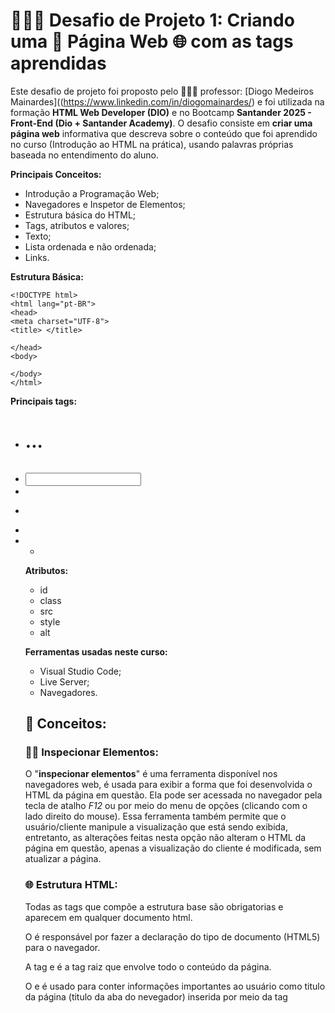 # 👨🏻‍💻 **Desafio de Projeto 1: Criando uma 📑 Página Web 🌐 com as tags aprendidas** 

Este desafio de projeto foi proposto pelo 👨🏻‍🏫 professor: [Diogo Medeiros Mainardes]((https://www.linkedin.com/in/diogomainardes/) e foi utilizada na formação **HTML Web Developer (DIO)** e no Bootcamp **Santander 2025 - Front-End (Dio + Santander Academy)**. O desafio consiste em **criar uma página web** informativa que descreva sobre o conteúdo que foi aprendido no curso (Introdução ao HTML na prática), usando palavras próprias baseada no entendimento do aluno.

**Principais Conceitos:**
* Introdução a Programação Web;
* Navegadores e Inspetor de Elementos;
* Estrutura básica do HTML;
* Tags, atributos e valores;
* Texto;
* Lista ordenada e não ordenada;
* Links.

**Estrutura Básica:**

    <!DOCTYPE html>
    <html lang="pt-BR">
    <head>
    <meta charset="UTF-8">
    <title> </title>
    
    </head>
    <body>

    </body>
    </html>

**Principais tags:**
- <h1> ... <h6>
- <input>
- <img>
- <p>
- <a>
- <ul>
- <ol>

**Atributos:**
- id
- class
- src
- style
- alt

**Ferramentas usadas neste curso:**
- Visual Studio Code;
- Live Server;
- Navegadores.

## 🧠 **Conceitos:**

### 🕵🏻 **Inspecionar Elementos:**

O "**inspecionar elementos**" é uma ferramenta disponível nos navegadores web, é usada para exibir a forma que foi desenvolvida o HTML da página em questão. Ela pode ser acessada no navegador pela tecla de atalho *F12* ou por meio do menu de opções (clicando com o lado direito do mouse). Essa ferramenta também permite que o usuário/cliente manipule a visualização que está sendo exibida, entretanto, as alterações feitas nesta opção não alteram o HTML da página em questão, apenas a visualização do cliente é modificada, sem atualizar a página.

### 🌐 **Estrutura HTML:**

Todas as tags que compõe a estrutura base são obrigatorias e aparecem em qualquer documento html.

O <!DOCTYPE html> é responsável por fazer a declaração do tipo de documento (HTML5) para o navegador.

A tag <html> e </html> é a tag raiz que envolve todo o conteúdo da página.

O <head> e </head> é usado para conter informações importantes ao usuário como titulo da página (titulo da aba do nevegador) inserida por meio da tag <title>,  assim, como também pode conter "metadados" (*informações que não são visiveis ao usuário ex: *links para arquivos internos, scripts, configurações etc.*).

A tag <body> comporta a Parte principal do documento, onde ficam os elementos visíveis (textos, imagens, links, etc.).

### 🔖 **Tags:**

As demais tags tem atribuições diferentes, sendo uteis para diversos fins.

**h1 - h6:**                        
As tags **h1 - h6** são usadas para destacar texto, o seu uso se dá por um sistema hieraquico de prioridades, tendo h1 o nível máximo de prioridade, e o h6 o minimo, mas, o que isso significa afinal? Quanto maior a prioridade mais destaque o texto terá, com isso: tamanho da fonte, tamanho do contorno, porcentagem de negrito e porcentagem de coloração serão sempre maiores nos textos em que a tag **h** for mais próxima de "0" (zero). Assim sendo, o h1 é muito usado no titulo principal das páginas web.

**Input:**  
A tag <input/> cria um campo de entrada de valores, que por padrão, tem o formato de uma caixa retangular que recebe valores em texto (a, b, c, d, 1, 2 3, 4, . + - * etc.) isso é chamado de string, e é o principal tipo de dados manipulaveis na programação. O seu uso é muito comum em formularios web, pois permite a coleta de dados de informações pertinentes aos usuários (nome, idade, endereço, e-mail, etc...) seja para uma pesquisa de mercado, cadastramento online ou criação de conta etc. Outro detalhe interessante sobre essa tag é que ela não possui uma tag de fechamento </> exemplo de outras tags como: *title, head, body, html etc. sua tag é fechada em si mesmo tendo a barra direita dentro da própria tag de entrada, isso não é exclusivo dessa tag conforme veremos abaixo.

* <h1>
* <h2>
* <h3>
* <h4>
* <h5>
* <h6>

**img:**    
A tag <img> assim como a input não possui uma tag de fechamento separada, ela também é fechada e si mesmo. Ela é a principal tag para inserção de imagens em um documento html. Ela possui 2 atributos (falaremos mais sobre eles mais a frente) obrigatórios: O **src** (*recebe a caminho/url da imagem*) e o **alt** (*insere um texto informativo sobre a imagem*).

**p:**      
A tag <p> e </p> é muito comum no desenvolvimento web, pois ela é a responsável pelo uso de paragrafos no html, com isso entende-se o valor da sua importância, tendo em vista o seu uso em sites que usam bastante textos, como jornais, blogs, e etc.

**a:**     
A tag <a> e </a> (âncora) é a principal tag para uso de hiperlinks, ela cria hiperlinks para navegar entre páginas ou recursos. Por meio do atributo "**href:**" (usado para receber o valor da url) é possivel navegar entre páginas na web por meio do redirecionamento de endereços ip. Outro conceito importante sobre a tag de âncora, é que ela permite a aplicação de "**ancoragem**", isto é, a navegação por pontos chaves dentro da mesma página (ex: navegação por parágrafos especificos em um jornal online com muitos parágrafos).

**ul:**     
A tag <ul> e </ul> é usada para a criação de listas não ordenadas, isto é, que não possuem uma ordem sequencial númerica. Esse tipo é listada com um ponto (bola preta) por padrão (isso pode ser alterado por meio do CSS).

**ol:**         
Enquanto que a tag <ol> e </ol> é usada em sequencias númericas com grau de importancia na ordem dos fatores. Esse tipo de lista utiliza por padrão um sequencial númerico (pode ser alterado por CSS).

### 🗝 **Atributos:**       

Os atributos são propriedades adicionadas a uma tag/elemento para modificar seu comportamento ou aparência, eles são definidos dentro da **tag de abertura** <tag>.   

**Principais Atributos Básicos:**       
* id
* class
* src
* style
* alt

**id:**         
O atributo *id* é usado como um identificador único para um elemento HTML, com esse identificador é possivel fazer várias modificações nos elementos via CSS e JavaScript.

**class:**      
O atributo *class* é usado para agrupar elementos, isso permite a aplicação de estilos (CSS) em vários elementos ou compartilhar comportamentos entre eles. Seu uso pode se dá em vários elementos na mesma página. Além, de aceitar múltiplas classes (separadas por espaço).

**src:**        
O atributo *src* é exclusivamente usado na tag *img*, e é usado para receber o caminho da url, seja do computador local (C:\Users\james\OneDrive\Área de Trabalho) ou de um servidor web (ex: https://tinyurl.com/2wvuvd9n).

**style:**      
O atributo *style* é uma forma básica de estilizar elementos html sem a necessidade do uso de um arquivo CSS, entretanto, seu uso não é recomendado em grande escala, pois, isso dificulta a manutenção do código.

**alt:**        
O atributo *alt* é um recurso para criar texto alternativo para elementos (ex: img). É muito usado em descrições de imagens para leitores de tela (IA que lê texto de páginas), isto é, uma excelente ferramenta de acessibilidade de acessibilidade usado por deficientes visuais. Também é utilizada como mensagem de alerta, em caso de erro no carregamento da imagem.


## 👨🏻‍💻 **Sobre o Autor:**

Me chamo James, sou natural da cidade de Parazinho no interior do RN. Tenho 31 anos, sou técnico em informatica e comecei a estudar programação em 2025. Busco obter mais conhecimento por meio do estudo na área da tecnologia, e me capacitar para ser um profissional da área cada vez mais competente. Gosto de animes, jogos e futebol.

**Redes Sociais:**  

* 👔 [Linkedin](https://www.linkedin.com/in/james-fonseca-545810b8/)
* 💼 [Github](https://github.com/jamesdev25)
* 👤 [Instagram](https://www.dio.me/users/jamesfs26)
* 📚 [Dio](https://www.dio.me/users/jamesfs26)
* 🎮 [Steam](https://steamcommunity.com/profiles/76561199036881569/)
* 🎌 [My Anime List](https://myanimelist.net/profile/james_Fonseca)
